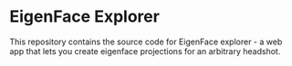 EigenFace Explorer
======

This repository contains the source code for EigenFace explorer - a web app that lets you create eigenface projections for an arbitrary headshot.
